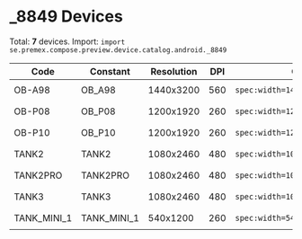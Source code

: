 # _8849 Devices

Total: **7** devices. Import: `import se.premex.compose.preview.device.catalog.android._8849`

| Code | Constant | Resolution | DPI | Compose Spec | Preview Usage |
|------|----------|------------|-----|-------------|---------------|
| OB-A98 | OB_A98 | 1440x3200 | 560 | `spec:width=1440px,height=3200px,dpi=560` | `@Preview(device = _8849.OB_A98)` |
| OB-P08 | OB_P08 | 1200x1920 | 260 | `spec:width=1200px,height=1920px,dpi=260` | `@Preview(device = _8849.OB_P08)` |
| OB-P10 | OB_P10 | 1200x1920 | 260 | `spec:width=1200px,height=1920px,dpi=260` | `@Preview(device = _8849.OB_P10)` |
| TANK2 | TANK2 | 1080x2460 | 480 | `spec:width=1080px,height=2460px,dpi=480` | `@Preview(device = _8849.TANK2)` |
| TANK2PRO | TANK2PRO | 1080x2460 | 480 | `spec:width=1080px,height=2460px,dpi=480` | `@Preview(device = _8849.TANK2PRO)` |
| TANK3 | TANK3 | 1080x2460 | 480 | `spec:width=1080px,height=2460px,dpi=480` | `@Preview(device = _8849.TANK3)` |
| TANK_MINI_1 | TANK_MINI_1 | 540x1200 | 260 | `spec:width=540px,height=1200px,dpi=260` | `@Preview(device = _8849.TANK_MINI_1)` |

<!-- Generated automatically. Do not edit manually. -->
